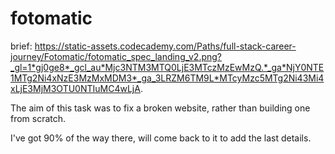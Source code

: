 # fotomatic

brief: https://static-assets.codecademy.com/Paths/full-stack-career-journey/Fotomatic/fotomatic_spec_landing_v2.png?_gl=1*gj0ge8*_gcl_au*Mjc3NTM3MTQ0LjE3MTczMzEwMzQ.*_ga*NjY0NTE1MTg2Ni4xNzE3MzMxMDM3*_ga_3LRZM6TM9L*MTcyMzc5MTg2Ni43Mi4xLjE3MjM3OTU0NTIuMC4wLjA.

The aim of this task was to fix a broken website, rather than building one from scratch.

I've got 90% of the way there, will come back to it to add the last details.